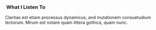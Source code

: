 ### <i class="icon-music icon-white"></i>&nbsp;What I Listen To

Claritas est etiam processus dynamicus, and mutationem consuetudium lectorum. Mirum est notare quam littera gothica, quam nunc.
